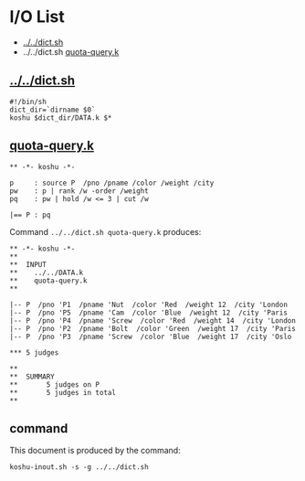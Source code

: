 # I/O List

- [../../dict.sh](#dictsh)
- ../../dict.sh [quota-query.k](#quota-queryk)



## [../../dict.sh](../../dict.sh)

```
#!/bin/sh
dict_dir=`dirname $0`
koshu $dict_dir/DATA.k $*
```



## [quota-query.k](quota-query.k)

```
** -*- koshu -*-

p     : source P  /pno /pname /color /weight /city
pw    : p | rank /w -order /weight
pq    : pw | hold /w <= 3 | cut /w

|== P : pq

```

Command `../../dict.sh quota-query.k` produces:

```
** -*- koshu -*-
**
**  INPUT
**    ../../DATA.k
**    quota-query.k
**

|-- P  /pno 'P1  /pname 'Nut  /color 'Red  /weight 12  /city 'London
|-- P  /pno 'P5  /pname 'Cam  /color 'Blue  /weight 12  /city 'Paris
|-- P  /pno 'P4  /pname 'Screw  /color 'Red  /weight 14  /city 'London
|-- P  /pno 'P2  /pname 'Bolt  /color 'Green  /weight 17  /city 'Paris
|-- P  /pno 'P3  /pname 'Screw  /color 'Blue  /weight 17  /city 'Oslo

*** 5 judges

**
**  SUMMARY
**       5 judges on P
**       5 judges in total
**
```



## command

This document is produced by the command:

```
koshu-inout.sh -s -g ../../dict.sh
```
